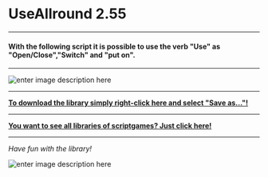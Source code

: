# UseAllround 2.55
---
#### With the following script it is possible to use the verb "Use" as "Open/Close","Switch" and "put on".
---

![enter image description here](https://raw.githubusercontent.com/scriptgames/quest_libraries/master/UseAllround/readme/UseAllround.gif)

---
**[To download the library simply right-click here and select "Save as..."!](https://github.com/scriptgames/quest_libraries/raw/master/UseAllround/UseAllround.aslx)**

---
**[You want to see all libraries of scriptgames? Just click here!](https://github.com/scriptgames/quest_libraries)**

---

*Have fun with the library!*

![enter image description here](https://raw.githubusercontent.com/scriptgames/quest_libraries/master/scriptgames.png)